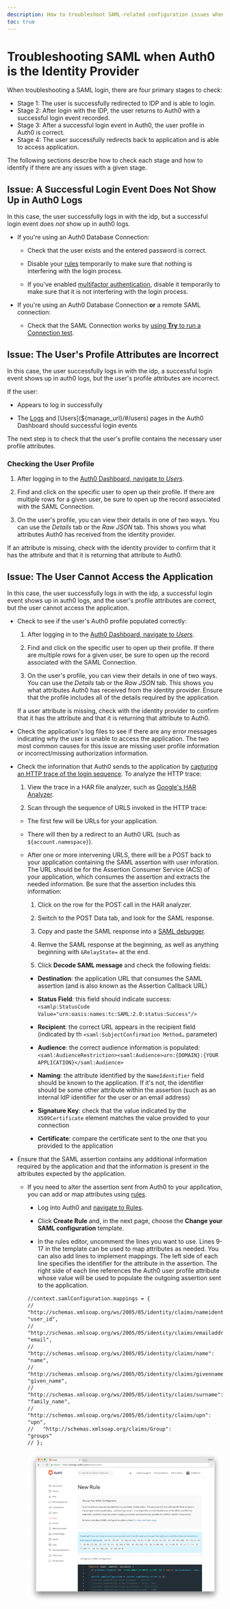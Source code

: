 ```yaml
---
description: How to troubleshoot SAML-related configuration issues when Auth0 is the identity provider
toc: true
---
```


# Troubleshooting SAML when Auth0 is the Identity Provider

When troubleshooting a SAML login, there are four primary stages to check:

* Stage 1: The user is successfully redirected to IDP and is able to login.
* Stage 2: After login with the IDP, the user returns to Auth0 with a successful login event recorded.
* Stage 3: After a successful login event in Auth0, the user profile in Auth0 is correct.
* Stage 4: The user successfully redirects back to application and is able to access application.

The following sections describe how to check each stage and how to identify if there are any issues with a given stage.

## Issue: A Successful Login Event Does Not Show Up in Auth0 Logs

In this case, the user successfully logs in with the idp, but a successful login event does *not* show up in auth0 logs.

* If you're using an Auth0 Database Connection:

  * Check that the user exists and the entered password is correct.

  * Disable your [rules](/rules) temporarily to make sure that nothing is interfering with the login process.

  * If you've enabled [multifactor authentication](/multifactor-authentication), disable it temporarily to make sure that it is not interfering with the login process.

* If you're using an Auth0 Database Connection **or** a remote SAML connection:

  * Check that the SAML Connection works by [using **Try** to run a Connection test](#issue-the-idp-login-page-doesn-t-display).

## Issue: The User's Profile Attributes are Incorrect

In this case, the user successfully logs in with the idp, a successful login event shows up in auth0 logs, but the user's profile attributes are incorrect.

If the user:

* Appears to log in successfully

* The [Logs](${manage_url}/#/logs) and [Users](${manage_url}/#/users) pages in the Auth0 Dashboard should successful login events

The next step is to check that the user's profile contains the necessary user profile attributes.

### Checking the User Profile

1. After logging in to the [Auth0 Dashboard, navigate to *Users*](${manage_url}/#/users).

2. Find and click on the specific user to open up their profile. If there are multiple rows for a given user, be sure to open up the record associated with the SAML Connection.

3. On the user's profile, you can view their details in one of two ways. You can use the *Details* tab or the *Raw JSON* tab. This shows you what attributes Auth0 has received from the identity provider.

If an attribute is missing, check with the identity provider to confirm that it has the attribute and that it is returning that attribute to Auth0.

## Issue: The User Cannot Access the Application

In this case, the user successfully logs in with the idp, a successful login event shows up in auth0 logs, and the user's profile attributes are correct, but the user cannot access the application.

* Check to see if the user's Auth0 profile populated correctly:

  1. After logging in to the [Auth0 Dashboard, navigate to *Users*](${manage_url}/#/users).

  2. Find and click on the specific user to open up their profile. If there are multiple rows for a given user, be sure to open up the record associated with the SAML Connection.

  3. On the user's profile, you can view their details in one of two ways. You can use the *Details* tab or the *Raw JSON* tab. This shows you what attributes Auth0 has received from the identity provider. Ensure that the profile includes all of the details required by the application.

  If a user attribute is missing, check with the identity provider to confirm that it has the attribute and that it is returning that attribute to Auth0.

* Check the application's log files to see if there are any error messages indicating why the user is unable to access the application. The two most common causes for this issue are missing user profile information or incorrect/missing authorization information.

* Check the information that Auth0 sends to the application by [capturing an HTTP trace of the login sequence](/har). To analyze the HTTP trace:

  1. View the trace in a HAR file analyzer, such as [Google's HAR Analyzer](https://toolbox.googleapps.com/apps/har_analyzer/).

  2. Scan through the sequence of URLS invoked in the HTTP trace:

    * The first few will be URLs for your application.

    * There will then by a redirect to an Auth0 URL (such as `${account.namespace}`).

    * After one or more intervening URLS, there will be a POST back to your application containing the SAML assertion with user inforation. The URL should be for the Assertion Consumer Service (ACS) of your application, which consumes the assertion and extracts the needed information. Be sure that the assertion includes this information:

      1. Click on the row for the POST call in the HAR analyzer.

      2. Switch to the POST Data tab, and look for the SAML response.

      3. Copy and paste the SAML response into a [SAML debugger](https://samltool.io/).

      4. Remve the SAML response at the beginning, as well as anything beginning with `&RelayState=` at the end.

      5. Click **Decode SAML message** and check the following fields:

        * **Destination**: the application URL that consumes the SAML assertion (and is also known as the Assertion Callback URL)

        * **Status Field**: this field should indicate success: `<samlp:StatusCode Value="urn:oasis:names:tc:SAML:2.0:status:Success"/>`

        * **Recipient**: the correct URL appears in the recipient field (indicated by th `<saml:SubjectConfirmation Method…` parameter)

        * **Audience**: the correct audience information is populated: `<saml:AudienceRestriction><saml:Audience>urn:{DOMAIN}:{YOUR APPLICATION}</saml:Audience>`

        * **Naming**: the attribute identified by the `NameIdentifier` field should be known to the application. If it's not, the identifier should be some other attribute within the assertion (such as an internal IdP identifier for the user or an email address)

        * **Signature Key**: check that the value indicated by the `X509Certificate` element matches the value provided to your connection

        * **Certificate**: compare the certificate sent to the one that you provided to the application

* Ensure that the SAML assertion contains any additional information required by the application and that the information is present in the attributes expected by the application.

  * If you need to alter the assertion sent from Auth0 to your application, you can add or map attributes using [rules](/rules).

    * Log into Auth0 and [navigate to Rules](${manage_url}/#/rules).

    * Click **Create Rule** and, in the next page, choose the **Change your SAML configuration** template.

    * In the rules editor, uncomment the lines you want to use. Lines 9-17 in the template can be used to map attributes as needed. You can also add lines to implement mappings.  The left side of each line specifies the identifier for the attribute in the assertion. The right side of each line references the Auth0 user profile attribute whose value will be used to populate the outgoing assertion sent to the application.

    ```text
    //context.samlConfiguration.mappings = {
    //   "http://schemas.xmlsoap.org/ws/2005/05/identity/claims/nameidentifier":      "user_id",
    //   "http://schemas.xmlsoap.org/ws/2005/05/identity/claims/emailaddress":        "email",
    //   "http://schemas.xmlsoap.org/ws/2005/05/identity/claims/name":                "name",
    //   "http://schemas.xmlsoap.org/ws/2005/05/identity/claims/givenname":           "given_name",
    //   "http://schemas.xmlsoap.org/ws/2005/05/identity/claims/surname":             "family_name",
    //   "http://schemas.xmlsoap.org/ws/2005/05/identity/claims/upn":                 "upn",
    //   "http://schemas.xmlsoap.org/claims/Group":                                   "groups"
    // };
    ```

    ![](/media/articles/protocols/saml/saml-configuration/saml-rules.png)
